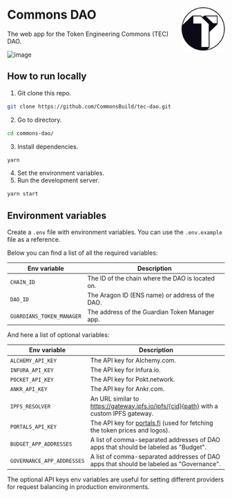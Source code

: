 # Commons DAO [<img height="100" align="right" alt="aragon-logo" src="./src/assets/dark/commons-logo-compact.png">](https://github.com/commons-stack/commons-dao)

The web app for the Token Engineering Commons (TEC) DAO.

<img width="1724" alt="image" src="https://github.com/commons-stack/commons-dao/assets/33203511/e855d1a8-44ac-4a63-8709-3e993af13dc3">


## How to run locally

1. Git clone this repo.

```sh
git clone https://github.com/CommonsBuild/tec-dao.git
```

2. Go to directory.
```sh
cd commons-dao/
```
3. Install dependencies.

```sh
yarn
```

4. Set the environment variables.
5. Run the development server.

```sh
yarn start
```

## Environment variables

Create a `.env` file with environment variables. You can use the `.env.example` file as a reference.

Below you can find a list of all the required variables:

| Env variable              | Description                                                                             |
| ------------------------- | --------------------------------------------------------------------------------------- |
| `CHAIN_ID`                | The ID of the chain where the DAO is located on.                                        |
| `DAO_ID`                  | The Aragon ID (ENS name) or address of the DAO.                                         |
| `GUARDIANS_TOKEN_MANAGER` | The address of the Guardian Token Manager app.                                          |


And here a list of optional variables:

| Env variable              | Description                                                                             |
| ------------------------- | --------------------------------------------------------------------------------------- |
| `ALCHEMY_API_KEY`         | The API key for Alchemy.com.                                                          |
| `INFURA_API_KEY`          | The API key for Infura.io.                                                              |
| `POCKET_API_KEY`          | The API key for Pokt.network.                                                           |
| `ANKR_API_KEY`            | The API key for Ankr.com.                                                               |
| `IPFS_RESOLVER`           | An URL similar to https://gateway.ipfs.io/ipfs/{cid}{path} with a custom IPFS gateway.  |
| `PORTALS_API_KEY`   | The API key for [portals.fi](http://portals.fi) (used for fetching the token prices and logos).                   |
| `BUDGET_APP_ADDRESSES`    | A list of comma-separated addresses of DAO apps that should be labeled as "Budget".     |
| `GOVERNANCE_APP_ADDRESSES`| A list of comma-separated addresses of DAO apps that should be labeled as "Governance". |

The optional API keys env variables are useful for setting different providers for request balancing in production environments.
